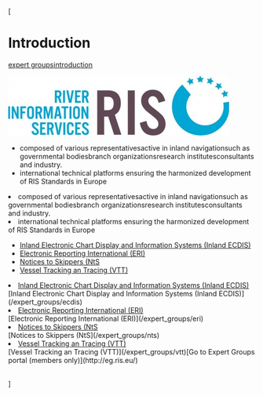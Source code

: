[

# Introduction

<a href="/expert_groups" style="text-transform:lowercase;">Expert Groups</a><a href="/expert_groups/introduction" style="text-transform:lowercase;">Introduction</a>  
  
![](docs/Image/339/thumb_450x-_ris.jpg)  
  
  
  


*   composed of various representativesactive in inland navigationsuch as governmental bodiesbranch organizationsresearch institutesconsultants and industry.
*   international technical platforms ensuring the harmonized development of RIS Standards in Europe

<li>composed of various representativesactive in inland navigationsuch as governmental bodiesbranch organizationsresearch institutesconsultants and industry.</li><li>international technical platforms ensuring the harmonized development of RIS Standards in Europe</li>  
  
  
  
  


*   [Inland Electronic Chart Display and Information Systems (Inland ECDIS)](/expert_groups/ecdis)
*   [Electronic Reporting International (ERI)](/expert_groups/eri)
*   [Notices to Skippers (NtS](/expert_groups/nts)
*   [Vessel Tracking an Tracing (VTT)](/expert_groups/vtt)

<li><a href="/expert_groups/ecdis">Inland Electronic Chart Display and Information Systems (Inland ECDIS)</a></li>[Inland Electronic Chart Display and Information Systems (Inland ECDIS)](/expert_groups/ecdis)<li><a href="/expert_groups/eri">Electronic Reporting International (ERI)</a></li>[Electronic Reporting International (ERI)](/expert_groups/eri)<li><a href="/expert_groups/nts">Notices to Skippers (NtS</a></li>[Notices to Skippers (NtS](/expert_groups/nts)<li><a href="/expert_groups/vtt">Vessel Tracking an Tracing (VTT)</a></li>[Vessel Tracking an Tracing (VTT)](/expert_groups/vtt)[Go to Expert Groups portal (members only)](http://eg.ris.eu/)

<br type="_moz"/>



<br type="_moz"/>

]
